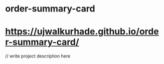 # order-summary-card
# https://ujwalkurhade.github.io/order-summary-card/


// write project description here 
